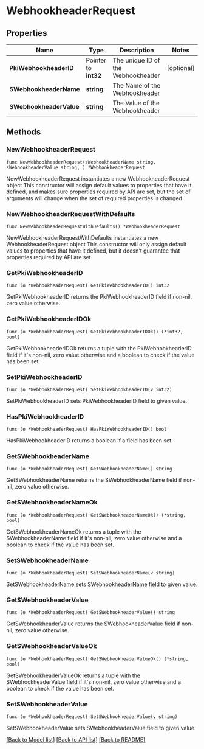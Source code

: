 # WebhookheaderRequest

## Properties

Name | Type | Description | Notes
------------ | ------------- | ------------- | -------------
**PkiWebhookheaderID** | Pointer to **int32** | The unique ID of the Webhookheader | [optional] 
**SWebhookheaderName** | **string** | The Name of the Webhookheader | 
**SWebhookheaderValue** | **string** | The Value of the Webhookheader | 

## Methods

### NewWebhookheaderRequest

`func NewWebhookheaderRequest(sWebhookheaderName string, sWebhookheaderValue string, ) *WebhookheaderRequest`

NewWebhookheaderRequest instantiates a new WebhookheaderRequest object
This constructor will assign default values to properties that have it defined,
and makes sure properties required by API are set, but the set of arguments
will change when the set of required properties is changed

### NewWebhookheaderRequestWithDefaults

`func NewWebhookheaderRequestWithDefaults() *WebhookheaderRequest`

NewWebhookheaderRequestWithDefaults instantiates a new WebhookheaderRequest object
This constructor will only assign default values to properties that have it defined,
but it doesn't guarantee that properties required by API are set

### GetPkiWebhookheaderID

`func (o *WebhookheaderRequest) GetPkiWebhookheaderID() int32`

GetPkiWebhookheaderID returns the PkiWebhookheaderID field if non-nil, zero value otherwise.

### GetPkiWebhookheaderIDOk

`func (o *WebhookheaderRequest) GetPkiWebhookheaderIDOk() (*int32, bool)`

GetPkiWebhookheaderIDOk returns a tuple with the PkiWebhookheaderID field if it's non-nil, zero value otherwise
and a boolean to check if the value has been set.

### SetPkiWebhookheaderID

`func (o *WebhookheaderRequest) SetPkiWebhookheaderID(v int32)`

SetPkiWebhookheaderID sets PkiWebhookheaderID field to given value.

### HasPkiWebhookheaderID

`func (o *WebhookheaderRequest) HasPkiWebhookheaderID() bool`

HasPkiWebhookheaderID returns a boolean if a field has been set.

### GetSWebhookheaderName

`func (o *WebhookheaderRequest) GetSWebhookheaderName() string`

GetSWebhookheaderName returns the SWebhookheaderName field if non-nil, zero value otherwise.

### GetSWebhookheaderNameOk

`func (o *WebhookheaderRequest) GetSWebhookheaderNameOk() (*string, bool)`

GetSWebhookheaderNameOk returns a tuple with the SWebhookheaderName field if it's non-nil, zero value otherwise
and a boolean to check if the value has been set.

### SetSWebhookheaderName

`func (o *WebhookheaderRequest) SetSWebhookheaderName(v string)`

SetSWebhookheaderName sets SWebhookheaderName field to given value.


### GetSWebhookheaderValue

`func (o *WebhookheaderRequest) GetSWebhookheaderValue() string`

GetSWebhookheaderValue returns the SWebhookheaderValue field if non-nil, zero value otherwise.

### GetSWebhookheaderValueOk

`func (o *WebhookheaderRequest) GetSWebhookheaderValueOk() (*string, bool)`

GetSWebhookheaderValueOk returns a tuple with the SWebhookheaderValue field if it's non-nil, zero value otherwise
and a boolean to check if the value has been set.

### SetSWebhookheaderValue

`func (o *WebhookheaderRequest) SetSWebhookheaderValue(v string)`

SetSWebhookheaderValue sets SWebhookheaderValue field to given value.



[[Back to Model list]](../README.md#documentation-for-models) [[Back to API list]](../README.md#documentation-for-api-endpoints) [[Back to README]](../README.md)



